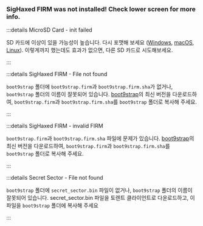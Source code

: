 ### SigHaxed FIRM was not installed! Check lower screen for more info.

:::details MicroSD Card - init failed

SD 카드에 이상이 있을 가능성이 높습니다. 다시 포맷해 보세요 ([Windows](formatting-sd-\(windows\)), [macOS](formatting-sd-\(mac\)), [Linux](formatting-sd-\(linux\))). 이렇게까지 했는데도 효과가 없으면, 다른 SD 카드로 시도해보세요.

:::

:::details SigHaxed FIRM - File not found

`boot9strap` 폴더에 `boot9strap.firm`과 `boot9strap.firm.sha`가 없거나, `boot9strap` 폴더의 이름이 잘못되어 있습니다. [boot9strap](https://github.com/SciresM/boot9strap/releases/download/1.4/boot9strap-1.4.zip)의 최신 버전을 다운로드하여, `boot9strap.firm`과 `boot9strap.firm.sha`를 `boot9strap` 폴더로 복사해 주세요.

:::

:::details SigHaxed FIRM - invalid FIRM

`boot9strap.firm`과 `boot9strap.firm.sha` 파일에 문제가 있습니다. [boot9strap](https://github.com/SciresM/boot9strap/releases/download/1.4/boot9strap-1.4.zip)의 최신 버전을 다운로드하여, `boot9strap.firm`과 `boot9strap.firm.sha`를 `boot9strap` 폴더로 복사해 주세요.

:::

:::details Secret Sector - File not found

`boot9strap` 폴더에 `secret_sector.bin` 파일이 없거나, `boot9strap` 폴더의 이름이 잘못되어 있습니다. secret_sector.bin 파일을 토렌트 클라이언트로 다운로드하고, 이 파일을 `boot9strap` 폴더에 복사해 주세요

:::
